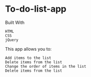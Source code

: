 # To-do-list-app

Built With

    HTML
    CSS
    jQuery

This app allows you to:

    Add items to the list
    Delete items from the list
    Change the order of items in the list
    Delete items from the list
